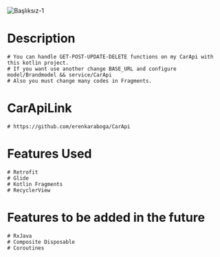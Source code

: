 
![Başlıksız-1](https://user-images.githubusercontent.com/74095539/144762982-88434ccf-bfe3-48e4-8df3-34a040c0ea20.jpg)
# Description 
    # You can handle GET-POST-UPDATE-DELETE functions on my CarApi with this kotlin project.
    # If you want use another change BASE_URL and configure model/Brandmodel && service/CarApi
    # Also you must change many codes in Fragments.
# CarApiLink
    # https://github.com/erenkaraboga/CarApi
# Features Used    
    # Retrofit
    # Glide
    # Kotlin Fragments
    # RecyclerView
    
# Features to be added in the future
    # RxJava
    # Composite Disposable
    # Coroutines
    

